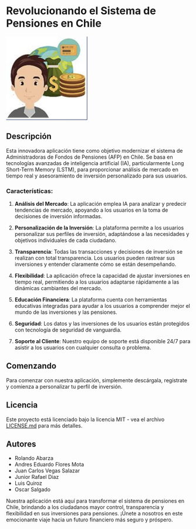 # Revolucionando el Sistema de Pensiones en Chile 

![Logo](logo.png)

## Descripción

Esta innovadora aplicación tiene como objetivo modernizar el sistema de Administradoras de Fondos de Pensiones (AFP) en Chile. Se basa en tecnologías avanzadas de inteligencia artificial (IA), particularmente Long Short-Term Memory (LSTM), para proporcionar análisis de mercado en tiempo real y asesoramiento de inversión personalizado para sus usuarios. 

### Características:

1. **Análisis del Mercado**: La aplicación emplea IA para analizar y predecir tendencias de mercado, apoyando a los usuarios en la toma de decisiones de inversión informadas. 

2. **Personalización de la Inversión**: La plataforma permite a los usuarios personalizar sus perfiles de inversión, adaptándose a las necesidades y objetivos individuales de cada ciudadano.

3. **Transparencia**: Todas las transacciones y decisiones de inversión se realizan con total transparencia. Los usuarios pueden rastrear sus inversiones y entender claramente cómo se están desempeñando.

4. **Flexibilidad**: La aplicación ofrece la capacidad de ajustar inversiones en tiempo real, permitiendo a los usuarios adaptarse rápidamente a las dinámicas cambiantes del mercado.

5. **Educación Financiera**: La plataforma cuenta con herramientas educativas integradas para ayudar a los usuarios a comprender mejor el mundo de las inversiones y las pensiones.

6. **Seguridad**: Los datos y las inversiones de los usuarios están protegidos con tecnología de seguridad de vanguardia.

7. **Soporte al Cliente**: Nuestro equipo de soporte está disponible 24/7 para asistir a los usuarios con cualquier consulta o problema.

## Comenzando

Para comenzar con nuestra aplicación, simplemente descárgala, regístrate y comienza a personalizar tu perfil de inversión.

## Licencia

Este proyecto está licenciado bajo la licencia MIT - vea el archivo [LICENSE.md](LICENSE.md) para más detalles.

## Autores

* Rolando Abarza
* Andres Eduardo Flores Mota
* Juan Carlos Vegas Salazar
* Junior Rafael Diaz
* Luis Quiroz
* Oscar Salgado

Nuestra aplicación está aquí para transformar el sistema de pensiones en Chile, brindando a los ciudadanos mayor control, transparencia y flexibilidad en sus inversiones para pensiones. ¡Únete a nosotros en este emocionante viaje hacia un futuro financiero más seguro y próspero.
